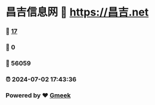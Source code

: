 # 昌吉信息网 :link: https://昌吉.net 
### :page_facing_up: [17](https://昌吉.net/tag.html) 
### :speech_balloon: 0 
### :hibiscus: 56059 
### :alarm_clock: 2024-07-02 17:43:36 
### Powered by :heart: [Gmeek](https://github.com/Meekdai/Gmeek)
